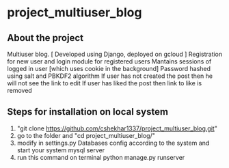 # project_multiuser_blog
## About the project
Multiuser blog. [ Developed using Django, deployed on gcloud ]
Registration for new user and login module for registered users
Mantains sessions of logged in user [which uses cookie in the background]
Password hashed using salt and PBKDF2 algorithm
If user has not created the post then he will not see the link to edit
If user has liked the post then link to like is removed





## Steps for installation on local system
1. "git clone https://github.com/cshekhar1337/project_multiuser_blog.git"
2. go to the folder and "cd project_multiuser_blog/"
3. modify in settings.py Databases config according to the system and start your system mysql server
4. run this command on terminal python manage.py runserver


